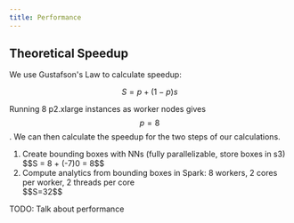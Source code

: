 ```yaml
---
title: Performance
---
```


## Theoretical Speedup

We use Gustafson's Law to calculate speedup: 

$$S=p+(1-p)s$$

Running 8 p2.xlarge instances as worker nodes gives $$p=8$$. We can then calculate the speedup for the two steps of our calculations.

<ol>
    <li>Create bounding boxes with NNs (fully parallelizable, store boxes in s3)</li>
    $$S = 8 + (-7)0 = 8$$
    <li>Compute analytics from bounding boxes in Spark: 8 workers, 2 cores per worker, 2 threads per core</li>
    $$S=32$$

</ol>

TODO: Talk about performance

<script src="https://cdn.mathjax.org/mathjax/latest/MathJax.js?config=TeX-AMS-MML_HTMLorMML" type="text/javascript"></script>